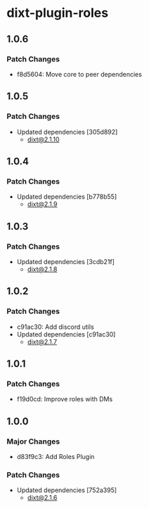 # dixt-plugin-roles

## 1.0.6

### Patch Changes

- f8d5604: Move core to peer dependencies

## 1.0.5

### Patch Changes

- Updated dependencies [305d892]
  - dixt@2.1.10

## 1.0.4

### Patch Changes

- Updated dependencies [b778b55]
  - dixt@2.1.9

## 1.0.3

### Patch Changes

- Updated dependencies [3cdb21f]
  - dixt@2.1.8

## 1.0.2

### Patch Changes

- c91ac30: Add discord utils
- Updated dependencies [c91ac30]
  - dixt@2.1.7

## 1.0.1

### Patch Changes

- f19d0cd: Improve roles with DMs

## 1.0.0

### Major Changes

- d83f9c3: Add Roles Plugin

### Patch Changes

- Updated dependencies [752a395]
  - dixt@2.1.6
